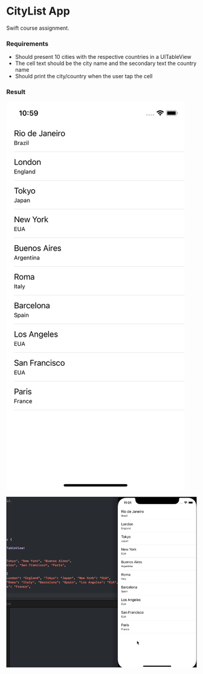 # CityList App

Swift course assignment.

### Requirements

- Should present 10 cities with the respective countries in a UITableView
- The cell text should be the city name and the secondary text the country name
- Should print the city/country when the user tap the cell

### Result

![](./assets/screenshot.png)  


![](./assets/result.gif)
